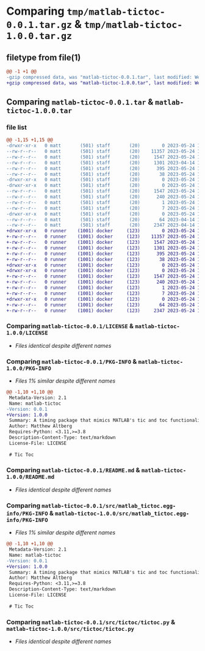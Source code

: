 # Comparing `tmp/matlab-tictoc-0.0.1.tar.gz` & `tmp/matlab-tictoc-1.0.0.tar.gz`

## filetype from file(1)

```diff
@@ -1 +1 @@
-gzip compressed data, was "matlab-tictoc-0.0.1.tar", last modified: Wed May 24 16:19:59 2023, max compression
+gzip compressed data, was "matlab-tictoc-1.0.0.tar", last modified: Wed May 24 16:27:27 2023, max compression
```

## Comparing `matlab-tictoc-0.0.1.tar` & `matlab-tictoc-1.0.0.tar`

### file list

```diff
@@ -1,15 +1,15 @@
-drwxr-xr-x   0 matt       (501) staff       (20)        0 2023-05-24 16:19:59.852425 matlab-tictoc-0.0.1/
--rw-r--r--   0 matt       (501) staff       (20)    11357 2023-05-24 16:03:01.000000 matlab-tictoc-0.0.1/LICENSE
--rw-r--r--   0 matt       (501) staff       (20)     1547 2023-05-24 16:19:59.852302 matlab-tictoc-0.0.1/PKG-INFO
--rw-r--r--   0 matt       (501) staff       (20)     1301 2023-04-14 14:13:31.000000 matlab-tictoc-0.0.1/README.md
--rw-r--r--   0 matt       (501) staff       (20)      395 2023-05-24 16:19:45.000000 matlab-tictoc-0.0.1/pyproject.toml
--rw-r--r--   0 matt       (501) staff       (20)       38 2023-05-24 16:19:59.852460 matlab-tictoc-0.0.1/setup.cfg
-drwxr-xr-x   0 matt       (501) staff       (20)        0 2023-05-24 16:19:59.850679 matlab-tictoc-0.0.1/src/
-drwxr-xr-x   0 matt       (501) staff       (20)        0 2023-05-24 16:19:59.851838 matlab-tictoc-0.0.1/src/matlab_tictoc.egg-info/
--rw-r--r--   0 matt       (501) staff       (20)     1547 2023-05-24 16:19:59.000000 matlab-tictoc-0.0.1/src/matlab_tictoc.egg-info/PKG-INFO
--rw-r--r--   0 matt       (501) staff       (20)      240 2023-05-24 16:19:59.000000 matlab-tictoc-0.0.1/src/matlab_tictoc.egg-info/SOURCES.txt
--rw-r--r--   0 matt       (501) staff       (20)        1 2023-05-24 16:19:59.000000 matlab-tictoc-0.0.1/src/matlab_tictoc.egg-info/dependency_links.txt
--rw-r--r--   0 matt       (501) staff       (20)        7 2023-05-24 16:19:59.000000 matlab-tictoc-0.0.1/src/matlab_tictoc.egg-info/top_level.txt
-drwxr-xr-x   0 matt       (501) staff       (20)        0 2023-05-24 16:19:59.852051 matlab-tictoc-0.0.1/src/tictoc/
--rw-r--r--   0 matt       (501) staff       (20)       64 2023-04-14 13:49:52.000000 matlab-tictoc-0.0.1/src/tictoc/__init__.py
--rw-r--r--   0 matt       (501) staff       (20)     2347 2023-04-14 14:09:06.000000 matlab-tictoc-0.0.1/src/tictoc/tictoc.py
+drwxr-xr-x   0 runner    (1001) docker     (123)        0 2023-05-24 16:27:27.719520 matlab-tictoc-1.0.0/
+-rw-r--r--   0 runner    (1001) docker     (123)    11357 2023-05-24 16:27:18.000000 matlab-tictoc-1.0.0/LICENSE
+-rw-r--r--   0 runner    (1001) docker     (123)     1547 2023-05-24 16:27:27.719520 matlab-tictoc-1.0.0/PKG-INFO
+-rw-r--r--   0 runner    (1001) docker     (123)     1301 2023-05-24 16:27:18.000000 matlab-tictoc-1.0.0/README.md
+-rw-r--r--   0 runner    (1001) docker     (123)      395 2023-05-24 16:27:18.000000 matlab-tictoc-1.0.0/pyproject.toml
+-rw-r--r--   0 runner    (1001) docker     (123)       38 2023-05-24 16:27:27.719520 matlab-tictoc-1.0.0/setup.cfg
+drwxr-xr-x   0 runner    (1001) docker     (123)        0 2023-05-24 16:27:27.719520 matlab-tictoc-1.0.0/src/
+drwxr-xr-x   0 runner    (1001) docker     (123)        0 2023-05-24 16:27:27.719520 matlab-tictoc-1.0.0/src/matlab_tictoc.egg-info/
+-rw-r--r--   0 runner    (1001) docker     (123)     1547 2023-05-24 16:27:27.000000 matlab-tictoc-1.0.0/src/matlab_tictoc.egg-info/PKG-INFO
+-rw-r--r--   0 runner    (1001) docker     (123)      240 2023-05-24 16:27:27.000000 matlab-tictoc-1.0.0/src/matlab_tictoc.egg-info/SOURCES.txt
+-rw-r--r--   0 runner    (1001) docker     (123)        1 2023-05-24 16:27:27.000000 matlab-tictoc-1.0.0/src/matlab_tictoc.egg-info/dependency_links.txt
+-rw-r--r--   0 runner    (1001) docker     (123)        7 2023-05-24 16:27:27.000000 matlab-tictoc-1.0.0/src/matlab_tictoc.egg-info/top_level.txt
+drwxr-xr-x   0 runner    (1001) docker     (123)        0 2023-05-24 16:27:27.719520 matlab-tictoc-1.0.0/src/tictoc/
+-rw-r--r--   0 runner    (1001) docker     (123)       64 2023-05-24 16:27:18.000000 matlab-tictoc-1.0.0/src/tictoc/__init__.py
+-rw-r--r--   0 runner    (1001) docker     (123)     2347 2023-05-24 16:27:18.000000 matlab-tictoc-1.0.0/src/tictoc/tictoc.py
```

### Comparing `matlab-tictoc-0.0.1/LICENSE` & `matlab-tictoc-1.0.0/LICENSE`

 * *Files identical despite different names*

### Comparing `matlab-tictoc-0.0.1/PKG-INFO` & `matlab-tictoc-1.0.0/PKG-INFO`

 * *Files 1% similar despite different names*

```diff
@@ -1,10 +1,10 @@
 Metadata-Version: 2.1
 Name: matlab-tictoc
-Version: 0.0.1
+Version: 1.0.0
 Summary: A timing package that mimics MATLAB's tic and toc functionality
 Author: Matthew Altberg
 Requires-Python: <3.11,>=3.8
 Description-Content-Type: text/markdown
 License-File: LICENSE
 
 # Tic Toc
```

### Comparing `matlab-tictoc-0.0.1/README.md` & `matlab-tictoc-1.0.0/README.md`

 * *Files identical despite different names*

### Comparing `matlab-tictoc-0.0.1/src/matlab_tictoc.egg-info/PKG-INFO` & `matlab-tictoc-1.0.0/src/matlab_tictoc.egg-info/PKG-INFO`

 * *Files 1% similar despite different names*

```diff
@@ -1,10 +1,10 @@
 Metadata-Version: 2.1
 Name: matlab-tictoc
-Version: 0.0.1
+Version: 1.0.0
 Summary: A timing package that mimics MATLAB's tic and toc functionality
 Author: Matthew Altberg
 Requires-Python: <3.11,>=3.8
 Description-Content-Type: text/markdown
 License-File: LICENSE
 
 # Tic Toc
```

### Comparing `matlab-tictoc-0.0.1/src/tictoc/tictoc.py` & `matlab-tictoc-1.0.0/src/tictoc/tictoc.py`

 * *Files identical despite different names*

